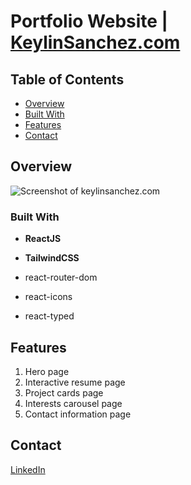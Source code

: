 # Portfolio Website | [KeylinSanchez.com](https://www.keylinsanchez.com)

## Table of Contents

- [Overview](#overview)
- [Built With](#built-with)
- [Features](#features)
- [Contact](#contact)

## Overview

![Screenshot of keylinsanchez.com](/assets/WebpageScreenshot.png)

### Built With

- **ReactJS**
- **TailwindCSS**

- react-router-dom
- react-icons
- react-typed

## Features

1. Hero page
2. Interactive resume page
3. Project cards page
4. Interests carousel page
5. Contact information page

## Contact

[LinkedIn](https://www.linkedin.com/in/keylin-sanchez/)

